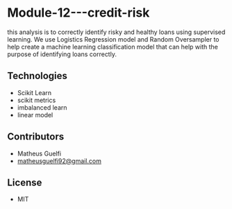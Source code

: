 # Module-12---credit-risk
this analysis is to correctly identify risky and healthy loans using supervised learning.
We use Logistics Regression model and Random Oversampler to help create a machine learning classification model that can help with the purpose of identifying loans correctly.

## Technologies

- Scikit Learn
- scikit metrics
- imbalanced learn
- linear model

## Contributors
- Matheus Guelfi
- matheusguelfi92@gmail.com

## License
- MIT
